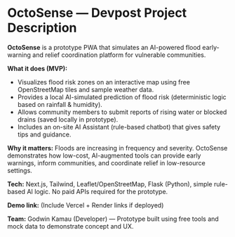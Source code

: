 # OctoSense — Devpost Project Description

**OctoSense** is a prototype PWA that simulates an AI-powered flood early-warning and relief coordination platform for vulnerable communities.

**What it does (MVP):**
- Visualizes flood risk zones on an interactive map using free OpenStreetMap tiles and sample weather data.
- Provides a local AI-simulated prediction of flood risk (deterministic logic based on rainfall & humidity).
- Allows community members to submit reports of rising water or blocked drains (saved locally in prototype).
- Includes an on-site AI Assistant (rule-based chatbot) that gives safety tips and guidance.

**Why it matters:** Floods are increasing in frequency and severity. OctoSense demonstrates how low-cost, AI-augmented tools can provide early warnings, inform communities, and coordinate relief in low-resource settings.

**Tech:** Next.js, Tailwind, Leaflet/OpenStreetMap, Flask (Python), simple rule-based AI logic. No paid APIs required for the prototype.

**Demo link:** (Include Vercel + Render links if deployed)

**Team:** Godwin Kamau (Developer) — Prototype built using free tools and mock data to demonstrate concept and UX.
